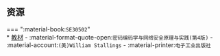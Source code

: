 ## 资源  
=== ":material-book:`SE30502`"  
    * [教材](http://api.cqu-openlib.cn/file?key=i2TdG369esub) - :material-format-quote-open:`密码编码学与网络安全原理与实践(第4版)` - :material-account:`(美)William Stallings` - :material-printer:`电子工业出版社`  


